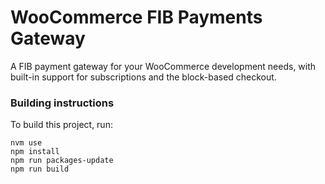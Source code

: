 # WooCommerce FIB Payments Gateway

A FIB payment gateway for your WooCommerce development needs, with built-in support for subscriptions and the block-based checkout.

### Building instructions

To build this project, run: 

```
nvm use
npm install
npm run packages-update
npm run build
```
